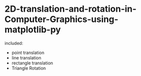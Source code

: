 # 2D-translation-and-rotation-in-Computer-Graphics-using-matplotlib-py

included:
- point translation
- line translation
- rectangle translation
- Triangle Rotation
